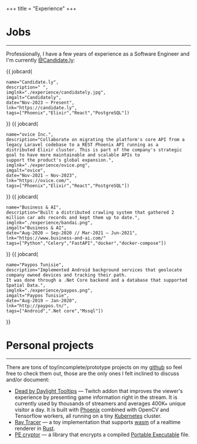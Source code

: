 +++
title = "Experience"
+++

# Jobs

---

Professionally, I have a few years of experience as a Software Engineer and I'm currently [@Candidate.ly](https://candidate.ly):


{{ jobcard(

    name="Candidate.ly",
    description=" ",
    imglnk="./experience/candidately.jpg",
    imgalt="Candidately",
    date="Nov-2023 – Present",
    lnk="https://candidate.ly",
    tags=["Phoenix","Elixir","React","PostgreSQL"]) 
}}
{{ jobcard(

    name="ovice Inc.",
    description="Collaborate on migrating the platform's core API from a legacy Laravel codebase to a REST Phoenix API running as a
    distributed Elixir cluster. This is part of the company's strategic goal to have more maintainable and scalable APIs to
    support the product's global expansion.",
    imglnk="./experience/ovice.png",
    imgalt="ovice",
    date="Nov-2021 – Nov-2023",
    lnk="https://ovice.com/",
    tags=["Phoenix","Elixir","React","PostgreSQL"]) 
}}
{{ jobcard(

    name="Business & AI",
    description="Built a distributed crawling system that gathered 2 million car ads records and kept them up to date.",
    imglnk="./experience/bandai.png",
    imgalt="Business & AI",
    date="Aug-2020 – Sep-2020 // Mar-2021 – Jun-2021",
    lnk="https://www.business-and-ai.com/"
    tags=["Python","Celery","FastAPI","docker","docker-compose"]) 
}}
{{ jobcard(

    name="Paypos Tunisie",
    description="Implemented Android background services that geolocate company owned devices and tracking their path.
    It was done through a .Net Core backend and a database that supported Spatial Data.",
    imglnk="./experience/paypos.png",
    imgalt="Paypos Tunisie",
    date="Aug-2019 – Jan-2020",
    lnk="http://paypos.tn/",
    tags=["Android",".Net core","Mssql"]) 
}}


    

# Personal projects

---
There are tons of toy/incomplete/prototype projects on my [github](https://github.com/KiKoS0/) so feel free to check 
them out, those are the only ones I felt inclined to discuss and/or document:
* [Dead by Daylight Tooltips](https://dbdtwitch.com) — Twitch addon that improves the viewer's experience by presenting game information right in the stream.
It is currently used by thousands of streamers and averages 400K+ unique visitor a day. It is built with [Phoenix](https://www.phoenixframework.org) combined with OpenCV and Tensorflow workers, all running on a tiny [Kubernetes](https://kubernetes.io) cluster.
* [Ray Tracer](https://github.com/KiKoS0/ray-tracer) — a toy implementation that supports [wasm](https://webassembly.org/) 
of a realtime renderer in [Rust](https://www.rust-lang.org/).
* [PE cryptor](https://github.com/KiKoS0/Portable-Executable-Encryptor) — a library that encrypts a compiled
[Portable Executable](https://docs.microsoft.com/en-us/windows/win32/debug/pe-format) file.